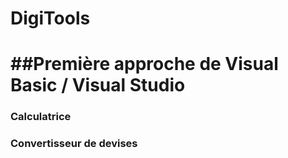 # DigiTools

##Première approche de Visual Basic / Visual Studio
=====

### Calculatrice

### Convertisseur de devises
